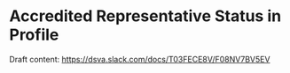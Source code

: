 # Accredited Representative Status in Profile

Draft content: https://dsva.slack.com/docs/T03FECE8V/F08NV7BV5EV
